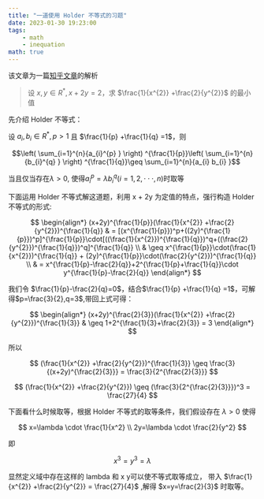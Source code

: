 ```yaml
---
title: "一道使用 Holder 不等式的习题"
date: 2023-01-30 19:23:00
tags:
    - math
    - inequation
math: true
---
```


该文章为一篇[知乎文章](https://zhuanlan.zhihu.com/p/27673684?utm_campaign=shareopn&utm_medium=social&utm_oi=867479343104933888&utm_psn=1603466802205618176&utm_source=wechat_session)的解析

> 设 $x,y\in R^{*} ,x+2y=2$，求 $\frac{1}{x^{2}} +\frac{2}{y^{2}}$ 的最小值

先介绍 Holder 不等式：

设 $a_{i} ,b_{i} \in R^{*} ,p>1$ 且 $\frac{1}{p} +\frac{1}{q} =1$，则

$$\left( \sum_{i=1}^{n}{a_{i}^{p} } \right) ^{\frac{1}{p}}\left( \sum_{i=1}^{n}{b_{i}^{q} } \right) ^{\frac{1}{q}}\geq \sum_{i=1}^{n}{a_{i} b_{i} }$$

当且仅当存在$\lambda>0$, 使得$a_{i}^{p} =\lambda b_{i}^{q}(i=1,2,\cdot \cdot \cdot ,n)$时取等


下面运用 Holder 不等式解这道题，利用 x + 2y 为定值的特点，强行构造 Holder 不等式的形式:

$$
\begin{align*}
(x+2y)^{\frac{1}{p}}(\frac{1}{x^{2}} +\frac{2}{y^{2}})^{\frac{1}{q}} 
& = [(x^{\frac{1}{p}})^p+((2y)^{\frac{1}{p}})^p]^{\frac{1}{p}}\cdot[((\frac{1}{x^{2}})^{\frac{1}{q}})^q+((\frac{2}{y^{2}})^{\frac{1}{q}})^q]^{\frac{1}{q}} \\
& \geq x^{\frac{1}{p}}\cdot(\frac{1}{x^{2}})^{\frac{1}{q}} + (2y)^{\frac{1}{p}}\cdot(\frac{2}{y^{2}})^{\frac{1}{q}} \\
& = x^{\frac{1}{p}-\frac{2}{q}}+2^{\frac{1}{p}+\frac{1}{q}}\cdot y^{\frac{1}{p}-\frac{2}{q}}
\end{align*}
$$

我们令 $\frac{1}{p}-\frac{2}{q}=0$，结合$\frac{1}{p} +\frac{1}{q} =1$，可解得$p=\frac{3}{2},q=3$,带回上式可得：

$$
\begin{align*}
(x+2y)^{\frac{2}{3}}(\frac{1}{x^{2}} +\frac{2}{y^{2}})^{\frac{1}{3}}
& \geq 1+2^{\frac{1}{3}+\frac{2}{3}} = 3
\end{align*}
$$

所以

$$
(\frac{1}{x^{2}} +\frac{2}{y^{2}})^{\frac{1}{3}} \geq \frac{3}{(x+2y)^{\frac{2}{3}}} = \frac{3}{2^{\frac{2}{3}}}
$$

$$
(\frac{1}{x^{2}} +\frac{2}{y^{2}}) \geq (\frac{3}{2^{\frac{2}{3}}})^3  = \frac{27}{4}
$$

下面看什么时候取等，根据 Holder 不等式的取等条件，我们假设存在 $\lambda > 0$ 使得

$$
x=\lambda \cdot \frac{1}{x^2} \\
2y=\lambda \cdot \frac{2}{y^2} 
$$

即

$$
x^3 = y^3 = \lambda
$$

显然定义域中存在这样的 lambda 和 x y可以使不等式取等成立，
带入 $\frac{1}{x^{2}} +\frac{2}{y^{2}} = \frac{27}{4}$ ,解得 $x=y=\frac{2}{3}$ 时取等。
